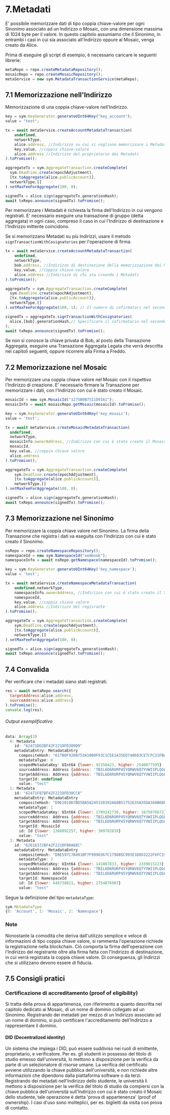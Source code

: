 # 7.Metadati

E' possibile memorizzare dati di tipo coppia chiave-valore per ogni Sinonimo associato ad un Indirizzo o Mosaic,
con una dimensione massima di 1024 byte per il valore.
In questo capitolo assumiamo che il Sinonimo, in entrambi i casi in cui sia associato all'Indirizzo oppure al Mosaic, venga
creato da Alice.

Prima di eseguire gli script di esempio, è necessario caricare le seguenti librerie:
```js
metaRepo = repo.createMetadataRepository();
mosaicRepo = repo.createMosaicRepository();
metaService = new sym.MetadataTransactionService(metaRepo);
```
## 7.1 Memorizzazione nell'Indirizzo

Memorizzazione di una coppia chiave-valore nell'Indirizzo.

```js
key = sym.KeyGenerator.generateUInt64Key("key_account");
value = "test";

tx = await metaService.createAccountMetadataTransaction(
    undefined,
    networkType,
    alice.address, //Indirizzo su cui si vogliono memorizzare i Metadati
    key,value, //coppia chiave-valore
    alice.address //Indirizzo del proprietario dei Metadati
).toPromise();

aggregateTx = sym.AggregateTransaction.createComplete(
  sym.Deadline.create(epochAdjustment),
  [tx.toAggregate(alice.publicAccount)],
  networkType,[]
).setMaxFeeForAggregate(100, 0);

signedTx = alice.sign(aggregateTx,generationHash);
await txRepo.announce(signedTx).toPromise();
```

Per memorizzare i Metadati è richiesta la firma dell'Indirizzo in cui vengono registrati.
E' necessario eseguire una transazione di gruppo (detta aggregata) in ogni caso, compreso
il caso in cui l'Indirizzo di destinazione e l'Indirizzo mittente coincidono.

Se si memorizzano Metadati su più Indirizzi, usare il metodo `signTransactionWithCosignatories` per l'operazione di firma.

```js
tx = await metaService.createAccountMetadataTransaction(
    undefined,
    networkType,
    bob.address, //Indirizzo di destinazione della memorizzazione dei Metadati
    key,value, //Coppia chiave-valore
    alice.address //Indirizzo di chi sta creando i Metadati
).toPromise();

aggregateTx = sym.AggregateTransaction.createComplete(
  sym.Deadline.create(epochAdjustment),
  [tx.toAggregate(alice.publicAccount)],
  networkType,[]
).setMaxFeeForAggregate(100, 1); // Il numero di cofirmatari nel secondo argomento: 1

signedTx = aggregateTx.signTransactionWithCosignatories(
  alice,[bob],generationHash,// Specificare il cofirmatario nel secondo argomento
);
await txRepo.announce(signedTx).toPromise();
```

Se non si conosce la chiave privata di Bob, al posto della Transazione Aggregata, eseguire una
Transazione Aggregata Legata che verrà descritta nei capitoli seguenti, oppure ricorrere alla Firma a Freddo.

## 7.2 Memorizzazione nel Mosaic

Per memorizzare una coppia chiave valore nel Mosaic con il rispettivo l'Indirizzo di creazione.
E' necessario firmare la Transazione per memorizzare i dati, con l'Indirizzo con cui è stato creato il Mosaic.

```js
mosaicId = new sym.MosaicId("1275B0B7511D9161");
mosaicInfo = await mosaicRepo.getMosaic(mosaicId).toPromise();

key = sym.KeyGenerator.generateUInt64Key('key_mosaic');
value = 'test';

tx = await metaService.createMosaicMetadataTransaction(
  undefined,
  networkType,
  mosaicInfo.ownerAddress, //Indirizzo con cui è stato creato il Mosaic
  mosaicId,
  key,value, //coppia chiave valore
  alice.address
).toPromise();

aggregateTx = sym.AggregateTransaction.createComplete(
    sym.Deadline.create(epochAdjustment),
    [tx.toAggregate(alice.publicAccount)],
    networkType,[]
).setMaxFeeForAggregate(100, 0);

signedTx = alice.sign(aggregateTx,generationHash);
await txRepo.announce(signedTx).toPromise();
```

## 7.3 Memorizzazione nel Sinonimo

Per memorizzare la coppia chiave valore nel Sinonimo.
La firma della Transazione che registra i dati va eseguita con l'Indirizzo con cui è stato creato il Sinonimo.

```js
nsRepo = repo.createNamespaceRepository();
namespaceId = new sym.NamespaceId("xembook");
namespaceInfo = await nsRepo.getNamespace(namespaceId).toPromise();

key = sym.KeyGenerator.generateUInt64Key('key_namespace');
value = 'test';

tx = await metaService.createNamespaceMetadataTransaction(
    undefined,networkType,
    namespaceInfo.ownerAddress, //Indirizzo con cui è stato creato il Sinonimo
    namespaceId,
    key,value, //coppia chiave valore
    alice.address //Indirizzo del regisrante
).toPromise();

aggregateTx = sym.AggregateTransaction.createComplete(
    sym.Deadline.create(epochAdjustment),
    [tx.toAggregate(alice.publicAccount)],
    networkType,[]
).setMaxFeeForAggregate(100, 0);

signedTx = alice.sign(aggregateTx,generationHash);
await txRepo.announce(signedTx).toPromise();
```

## 7.4 Convalida

Per verificare che i metadati siano stati registrati.

```js
res = await metaRepo.search({
  targetAddress:alice.address,
  sourceAddress:alice.address}
).toPromise();
console.log(res);
```
###### Output esemplificativo
```js
data: Array(3)
  0: Metadata
    id: "62471DD2BF42F221DFD309D9"
    metadataEntry: MetadataEntry
      compositeHash: "617B0F9208753A1080F93C1CEE1A35ED740603CE7CFC21FBAE3859B7707A9063"
      metadataType: 0
      scopedMetadataKey: UInt64 {lower: 92350423, higher: 2540877595}
      sourceAddress: Address {address: 'TBIL6D6RURP45YQRWV6Q7YVWIIPLQGLZQFHWFEQ', networkType: 152}
      targetAddress: Address {address: 'TBIL6D6RURP45YQRWV6Q7YVWIIPLQGLZQFHWFEQ', networkType: 152}
      targetId: undefined
      value: "test"
  1: Metadata
    id: "62471F87BF42F221DFD30CC8"
    metadataEntry: MetadataEntry
      compositeHash: "D9E2019D7BD5BA58245320392A68B51752E35A35DA349B08E141DCE99AC3655A"
      metadataType: 1
      scopedMetadataKey: UInt64 {lower: 1789141730, higher: 3475078673}
      sourceAddress: Address {address: 'TBIL6D6RURP45YQRWV6Q7YVWIIPLQGLZQFHWFEQ', networkType: 152}
      targetAddress: Address {address: 'TBIL6D6RURP45YQRWV6Q7YVWIIPLQGLZQFHWFEQ', networkType: 152}
      targetId: MosaicId
      id: Id {lower: 1360892257, higher: 309702839}
      value: "test"
  3: Metadata
    id: "62616372BF42F221DF00A88C"
    metadataEntry: MetadataEntry
      compositeHash: "D8E597C7B491BF7F9990367C1798B5C993E1D893222F6FC199F98915339D92D5"
      metadataType: 2
      scopedMetadataKey: UInt64 {lower: 141807833, higher: 2339015223}
      sourceAddress: Address {address: 'TBIL6D6RURP45YQRWV6Q7YVWIIPLQGLZQFHWFEQ', networkType: 152}
      targetAddress: Address {address: 'TBIL6D6RURP45YQRWV6Q7YVWIIPLQGLZQFHWFEQ', networkType: 152}
      targetId: NamespaceId
      id: Id {lower: 646738821, higher: 2754876907}
      value: "test"
```
Segue la definizione del tipo `metadataType`:
```js
sym.MetadataType
{0: 'Account', 1: 'Mosaic', 2: 'Namespace'}
```

### Note
Nonostante la comodità che deriva dall'utilizzo semplice e veloce di informazioni di tipo coppia chiave valore,
si rammenta  l'operazione richiede la registrazione nella blockchain. Ciò comporta la firma dell'operazione con l'Indirizzo
del registrante oltre alla firma fatta con l'Indirizzo di destinazione, in cui verrà registrata la coppia chiave valore.
Di conseguenza, gli Indirizzi che si utilizzano devono essere di fiducia.


## 7.5 Consigli pratici

### Certificazione di accreditamento (proof of eligibility)

Si tratta della prova di appartenenza, con riferimento a quanto descritta nel capitolo dedicato ai Mosaic, di un nome di dominio collegato ad un Sinonimo.
Registrando dei metadati per mezzo di un Indirizzo associato ad un nome di dominio, si può certificare l'accreditamento dell'Indirizzo a rappresentare il dominio.

#### DID (Decentralized identity)

Un sistema che impiega i DID, può essere suddiviso nei ruoli di emittente, proprietario, e verificatore. Per es. gli studenti in possesso del titolo di studio emesso dall'università, lo mettono a disposizione per la verifica da parte di un selezionatore di risorse umane. La verifica del certificato avviene utilizzando la chiave pubblica dell'università, e non richiede altre informazioni che dipendono dalla piattaforma software o da terzi.
Registrando dei metadati nell'Indirizzo dello studente, le università li mettono a disposizione per la verifica del titolo di studio da compiersi con la chiave pubblica dell'università sull'Indirizzo con cui è stato creato il Mosaic dello studente, tale operazione è detta 'prova di appartenenza' (proof of ownership).
I casi d'uso sono molteplici, per es. biglietti da visita con prova di contatto.
